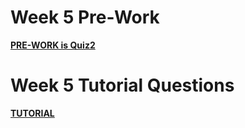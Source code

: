 Week 5 Pre-Work
=========================

**[PRE-WORK is Quiz2](../../quizzes/quiz2/README.md)**

Week 5 Tutorial Questions
=========================

**[TUTORIAL](./TUTORIAL.md)**



